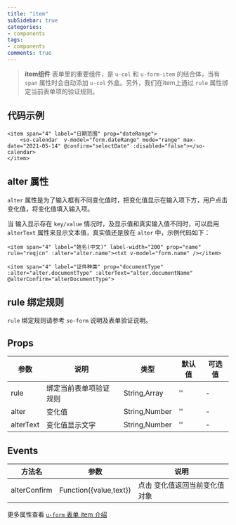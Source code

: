 ```yaml
---
title: "item"
subSidebar: true
categories:
- components
tags:
- components
comments: true
---
```


>**item组件** 表单里的重要组件，是 `u-col` 和 `u-form-item` 的结合体，当有 `span` 属性时会自动添加 `u-col` 外盒。另外，我们在item上通过  `rule` 属性绑定当前表单项的验证规则。

## 代码示例

```vue
<item span="4" label="日期范围" prop="dateRange">
	<so-calendar  v-model="form.dateRange" mode="range" max-date="2021-05-14" @confirm="selectDate" :disabled="false"></so-calendar>
</item>
```

## alter 属性

`alter` 属性是为了输入框有不同变化值时，把变化值显示在输入项下方，用户点击变化值，将变化值填入输入项。

当 输入显示存在 `key/value` 情况时，及显示值和真实输入值不同时，可以启用 `alterText` 属性来显示文本值，真实值还是放在 `alter` 中，示例代码如下：

```vue
<item span="4" label="姓名(中文)" label-width="200" prop="name" rule="req|cn" :alter="alter.name"><txt v-model="form.name" /></item>

<item span="4" label="证件种类" prop="documentType" :alter="alter.documentType" :alterText="alter.documentName" @alterConfirm="alterDocumentType">
```



## rule 绑定规则

`rule` 绑定规则请参考 `so-form` 说明及表单验证说明。

## Props

| 参数      | 说明                   | 类型          | 默认值 | 可选值 |
| --------- | ---------------------- | ------------- | ------ | ------ |
| rule      | 绑定当前表单项验证规则 | String,Array  | ''     | -      |
| alter     | 变化值                 | String,Number | ''     | -      |
| alterText | 变化值显示文字         | String,Number | ''     | -      |

## Events

| 方法名       | 参数                   | 说明                          |
| ------------ | ---------------------- | ----------------------------- |
| alterConfirm | Function({value,text}) | 点击 变化值返回当前变化值对象 |



更多属性查看 [`u-form` 表单 item 介绍](https://www.uviewui.com/components/form.html)